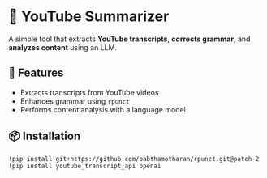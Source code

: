 # 🎥 YouTube Summarizer  

A simple tool that extracts **YouTube transcripts**, **corrects grammar**, and **analyzes content** using an LLM.  

## 🚀 Features  
- Extracts transcripts from YouTube videos  
- Enhances grammar using `rpunct`  
- Performs content analysis with a language model  

## 📦 Installation  
```bash
!pip install git+https://github.com/babthamotharan/rpunct.git@patch-2
!pip install youtube_transcript_api openai
